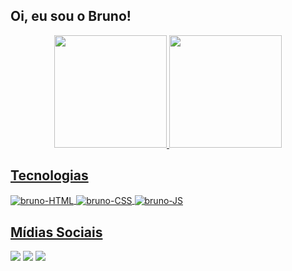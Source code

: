 ## Oi, eu sou o Bruno!

<div align="center">
  <a href="https://github.com/filipetocchio">
  <img height="180em" src="https://github-readme-stats.vercel.app/api?username=filipetocchio&show_icons=true&theme=synthwave"/>
  <img height="180em" src="https://github-readme-stats.vercel.app/api/top-langs/?username=filipetocchio&layout=compact&theme=tokyonight"/>
</div> 

<h2>Tecnologias</h2>
  <div style="display: inline_block">
  <img align="center" alt="bruno-HTML" src="https://img.shields.io/badge/HTML5-E34F26?style=for-the-badge&logo=html5&logoColor=white">
  <img align="center" alt="bruno-CSS" src="https://img.shields.io/badge/CSS3-1572B6?style=for-the-badge&logo=css3&logoColor=white">
  <img align="center" alt="bruno-JS" src="https://img.shields.io/badge/JavaScript-323330?style=for-the-badge&logo=javascript&logoColor=F7DF1E">
</div>

 <h2>Mídias Sociais </h2>
<div> 
  <a href="https://instagram.com/filipe_tocchio" target="_blank"><img src="https://img.shields.io/badge/-Instagram-%23E4405F?style=for-the-badge&logo=instagram&logoColor=white" target="_blank"></a>
  <a href ="mailto:tocchiofilipe@gmail.com"><img src="https://img.shields.io/badge/-Gmail-%23333?style=for-the-badge&logo=gmail&logoColor=white" target="_blank"></a>
  <a href="https://www.linkedin.com/in/filipe-tocchio-604090232/" target="_blank"><img src="https://img.shields.io/badge/-LinkedIn-%230077B5?style=for-the-badge&logo=linkedin&logoColor=white" target="_blank"></a>


</div>
